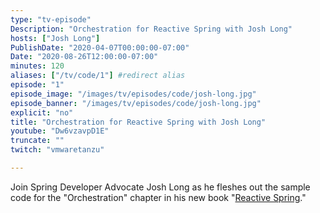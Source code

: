 ```yaml
---
type: "tv-episode"
Description: "Orchestration for Reactive Spring with Josh Long"
hosts: ["Josh Long"]
PublishDate: "2020-04-07T00:00:00-07:00"
Date: "2020-08-26T12:00:00-07:00"
minutes: 120
aliases: ["/tv/code/1"] #redirect alias
episode: "1"
episode_image: "/images/tv/episodes/code/josh-long.jpg"
episode_banner: "/images/tv/episodes/code/josh-long.jpg"
explicit: "no"
title: "Orchestration for Reactive Spring with Josh Long"
youtube: "Dw6vzavpD1E"
truncate: ""
twitch: "vmwaretanzu"

---
```


Join Spring Developer Advocate Josh Long as he fleshes out the sample code for the "Orchestration" chapter in his new book "[Reactive Spring](http://ReactiveSpring.io)."
